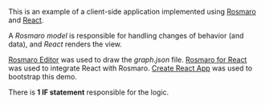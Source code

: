 This is an example of a client-side application implemented using [Rosmaro](https://rosmaro.js.org) and [React](https://reactjs.org).

A _Rosmaro model_ is responsible for handling changes of behavior (and data), and _React_ renders the view. 

[Rosmaro Editor](https://rosmaro.js.org/editor) was used to draw the _graph.json_ file.
[Rosmaro for React](https://github.com/lukaszmakuch/rosmaro-react) was used to integrate React with Rosmaro.
[Create React App](https://github.com/facebookincubator/create-react-app) was used to bootstrap this demo.

There is __1 IF statement__ responsible for the logic.
